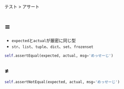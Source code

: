テスト > アサート
# =
- ```expected```と```actual```が厳密に同じ型
- ```str```、```list```、```tuple```、```dict```、```set```、```frozenset```
```python
self.assertEqual(expected, actual, msg='めっせーじ')
```

## ≠
```python
self.assertNotEqual(expected, actual, msg='めっせーじ')
```
